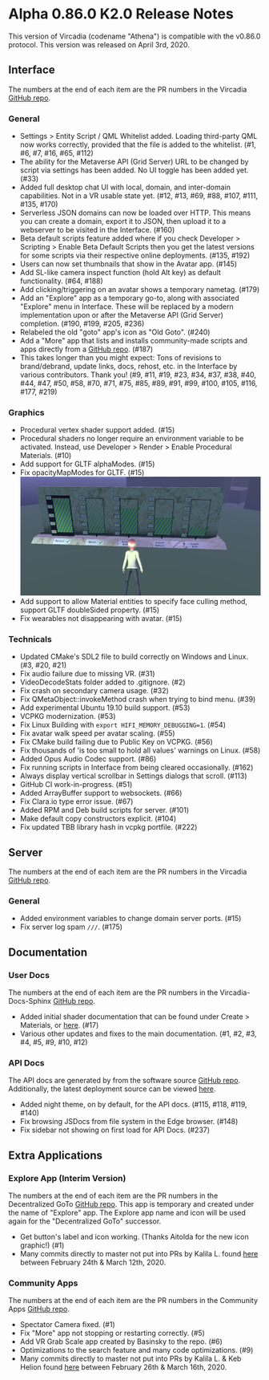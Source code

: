 # Alpha 0.86.0 K2.0 Release Notes

This version of Vircadia (codename "Athena") is compatible with the v0.86.0 protocol. This version was released on April 3rd, 2020.

## Interface

The numbers at the end of each item are the PR numbers in the Vircadia [GitHub repo](https://github.com/vircadia/vircadia/pulls?utf8=%E2%9C%93&q=milestone%3Av0860-k2).

### General

* Settings > Entity Script / QML Whitelist added. Loading third-party QML now works correctly, provided that the file is added to the whitelist. (#1, #6, #7, #16, #65, #112)
* The ability for the Metaverse API (Grid Server) URL to be changed by script via settings has been added. No UI toggle has been added yet. (#33)
* Added full desktop chat UI with local, domain, and inter-domain capabilities. Not in a VR usable state yet. (#12, #13, #69, #88, #107, #111, #135, #170)
* Serverless JSON domains can now be loaded over HTTP. This means you can create a domain, export it to JSON, then upload it to a webserver to be visited in the Interface. (#160)
* Beta default scripts feature added where if you check Developer > Scripting > Enable Beta Default Scripts then you get the latest versions for some scripts via their respective online deployments. (#135, #192)
* Users can now set thumbnails that show in the Avatar app. (#145)
* Add SL-like camera inspect function (hold Alt key) as default functionality. (#64, #188)
* Add clicking/triggering on an avatar shows a temporary nametag. (#179)
* Add an "Explore" app as a temporary go-to, along with associated "Explore" menu in Interface. These will be replaced by a modern implementation upon or after the Metaverse API (Grid Server) completion. (#190, #199, #205, #236)
* Relabeled the old "goto" app's icon as "Old Goto". (#240)
* Add a "More" app that lists and installs community-made scripts and apps directly from a [GitHub repo](https://github.com/vircadia/community-apps). (#187)
* This takes longer than you might expect: Tons of revisions to brand/debrand, update links, docs, rehost, etc. in the Interface by various contributors. Thank you! (#9, #11, #19, #23, #34, #37, #38, #40, #44, #47, #50, #58, #70, #71, #75, #85, #89, #91, #99, #100, #105, #116, #177, #219)

### Graphics

* Procedural vertex shader support added. (#15)
* Procedural shaders no longer require an environment variable to be activated. Instead, use Developer > Render > Enable Procedural Materials. (#10)
* Add support for GLTF alphaModes. (#15)
* Fix opacityMapModes for GLTF. (#15)
![](_images/0860_k2_opacity.png)
* Add support to allow Material entities to specify face culling method, support GLTF doubleSided property. (#15)
* Fix wearables not disappearing with avatar. (#15)

### Technicals

* Updated CMake's SDL2 file to build correctly on Windows and Linux. (#3, #20, #21)
* Fix audio failure due to missing VR. (#31)
* VideoDecodeStats folder added to .gitignore. (#2)
* Fix crash on secondary camera usage. (#32)
* Fix QMetaObject::invokeMethod crash when trying to bind menu. (#39)
* Add experimental Ubuntu 19.10 build support. (#53)
* VCPKG modernization. (#53)
* Fix Linux Building with `export HIFI_MEMORY_DEBUGGING=1`. (#54)
* Fix avatar walk speed per avatar scaling. (#55)
* Fix CMake build failing due to Public Key on VCPKG. (#56)
* Fix thousands of 'is too small to hold all values' warnings on Linux. (#58)
* Added Opus Audio Codec support. (#86)
* Fix running scripts in Interface from being cleared occasionally. (#162)
* Always display vertical scrollbar in Settings dialogs that scroll. (#113)
* GitHub CI work-in-progress. (#51)
* Added ArrayBuffer support to websockets. (#66)
* Fix Clara.io type error issue. (#67)
* Added RPM and Deb build scripts for server. (#101)
* Make default copy constructors explicit. (#104)
* Fix updated TBB library hash in vcpkg portfile. (#222)


## Server

The numbers at the end of each item are the PR numbers in the Vircadia [GitHub repo](https://github.com/vircadia/vircadia/pulls?utf8=%E2%9C%93&q=milestone%3Av0860-k2).

### General

* Added environment variables to change domain server ports. (#15)
* Fix server log spam `///`. (#175)

## Documentation

### User Docs

The numbers at the end of each item are the PR numbers in the Vircadia-Docs-Sphinx [GitHub repo](https://github.com/vircadia/vircadia-docs-sphinx).

* Added initial shader documentation that can be found under Create > Materials, or [here](https://docs.vircadia.dev/create/materials/procedural-shaders.html). (#17)
* Various other updates and fixes to the main documentation. (#1, #2, #3, #4, #5, #9, #10, #12)

### API Docs

The API docs are generated by from the software source [GitHub repo](https://github.com/vircadia/vircadia/pulls?utf8=%E2%9C%93&q=milestone%3Av0860-k2).
Additionally, the latest deployment source can be viewed [here](https://github.com/vircadia/vircadia-api-docs).

* Added night theme, on by default, for the API docs. (#115, #118, #119, #140)
* Fix browsing JSDocs from file system in the Edge browser. (#148)
* Fix sidebar not showing on first load for API Docs. (#237)


## Extra Applications

### Explore App (Interim Version)

The numbers at the end of each item are the PR numbers in the Decentralized GoTo [GitHub repo](https://github.com/vircadia/Decentralized_GoTo_Experimental). This app is temporary and created under the name of "Explore" app. The Explore app name and icon will be used again for the "Decentralized GoTo" successor.

* Get button's label and icon working. (Thanks Aitolda for the new icon graphic!) (#1)
* Many commits directly to master not put into PRs by Kalila L. found [here](https://github.com/vircadia/Decentralized_GoTo_Experimental/commits/master) between February 24th & March 12th, 2020.


### Community Apps

The numbers at the end of each item are the PR numbers in the Community Apps [GitHub repo](https://github.com/vircadia/community-apps).

* Spectator Camera fixed. (#1)
* Fix "More" app not stopping or restarting correctly. (#5)
* Add VR Grab Scale app created by Basinsky to the repo. (#6)
* Optimizations to the search feature and many code optimizations. (#9)
* Many commits directly to master not put into PRs by Kalila L. & Keb Helion found [here](https://github.com/vircadia/Decentralized_GoTo_Experimental/commits/master) between February 26th & March 16th, 2020.
